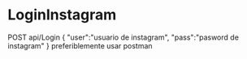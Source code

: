 # LoginInstagram

POST api/Login
{
"user":"usuario de instagram",
"pass":"pasword de instagram"
}
preferiblemente usar postman
